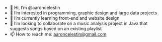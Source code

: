 - 👋 Hi, I’m @aaroncelestin
- 👀 I’m interested in programming, graphic design and large data projects
- 🌱 I’m currently learning front-end and website design
- 💞️ I’m looking to collaborate on a music analysis project in Java that suggests songs based on an existing playlist
- 📫 How to reach me: aaroncelestin@gmail.com

<!---
aaroncelestin/aaroncelestin is a ✨ special ✨ repository because its `README.md` (this file) appears on your GitHub profile.
You can click the Preview link to take a look at your changes.
--->
